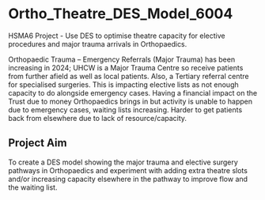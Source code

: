 # Ortho_Theatre_DES_Model_6004
HSMA6 Project - Use DES to optimise theatre capacity for elective procedures and major trauma arrivals in Orthopaedics.

Orthopaedic Trauma – Emergency Referrals (Major Trauma) has been increasing in 2024; UHCW is a Major Trauma Centre so receive patients from further afield as well as local patients. Also, a Tertiary referral centre for specialised surgeries. This is impacting elective lists as not enough capacity to do alongside emergency cases. Having a financial impact on the Trust due to money Orthopaedics brings in but activity is unable to happen due to emergency cases, waiting lists increasing. Harder to get patients back from elsewhere due to lack of resource/capacity.

## Project Aim
To create a DES model showing the major trauma and elective surgery pathways in Orthopaedics and experiment with adding extra theatre slots and/or increasing capacity elsewhere in the pathway to improve flow and the waiting list.
